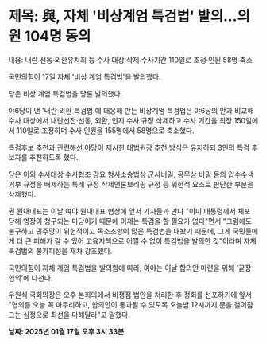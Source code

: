 # **제목: 與, 자체 '비상계엄 특검법' 발의…의원 104명 동의**

  내용: 내란 선동·외환유치죄 등 수사 대상 삭제 수사기간 110일로 조정·인원 58명 축소

국민의힘이 17일 자체 '비상 계엄 특검법'을 발의했다. 

당은 비상 계엄 특검법을 당론 발의했다. 

야6당이 낸 '내란·외환 특검법'에 대응해 만든 비상계엄 특검법은 야6당의 안과 비교해 수사 대상에서 내란선전·선동, 외환, 인지 수사 규정 삭제하고 수사 기간을 최장 150일에서 110일로 조정하며 수사 인원을 155명에서 58명으로 축소했다.

특검후보 추천과 관련해선 야당이 제시한 대법원장 추천 방식은 유지하되 3인의 특검 후보자를 추천하도록 했다. 

당은 이외 수사대상 수사협조 강요 형사소송법상 군사비밀, 공무상 비밀 등의 압수수색 거부 규정을 배제하는 특례 규정 삭제언론브리핑 규정 등 위헌적 요소로 판단한 부분을 삭제했다.

권 원내대표는 이날 여야 원내대표 협상에 앞서 기자들과 만나 "이미 대통령께서 체포 당해 영장이 청구되는 마당이기 때문에 이제는 특검을 할 필요가 없다"면서 "그럼에도 불구하고 민주당이 위헌적이고 독소조항이 많은 특검법을 내놨기 때문에, 그게 국민들에게 더 큰 피해가 갈 수 있어 고육지책으로 어쩔 수 없이 특검법을 발의한 것"이라며 자체 특검법의 불가피성을 재차 강조했다.

국민의힘이 자체 계엄 특검법을 발의함에 따라, 여야는 이날 합의안 마련을 위해 '끝장 협의'에 나선다. 

우원식 국회의장은 오후 본회의에서 비쟁점 법안을 처리한 후 정회를 선포하기에 앞서 "협의를 오늘 꼭 마무리하고, 합의안이 통과될 수 있도록 오늘밤 12시까지 문을 걸어잠그는 심정으로 최선을 다해달라"고 말했다.

  **날짜: 2025년 01월 17일 오후 3시 33분**